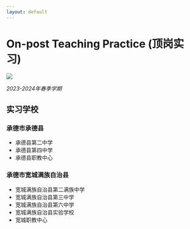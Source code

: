 ```yaml
---
layout: default
---
```


# On-post Teaching Practice (顶岗实习)

![](../image/astrodata.jpg)

*2023-2024年春季学期*

## 实习学校

### 承德市承德县

* 承德县第二中学
* 承德县第四中学
* 承德县职教中心

### 承德市宽城满族自治县

* 宽城满族自治县第二满族中学
* 宽城满族自治县第三中学
* 宽城满族自治县第六中学
* 宽城满族自治县实验学校
* 宽城职教中心